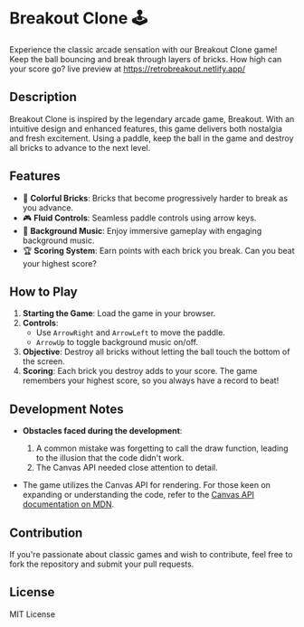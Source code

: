 # Breakout Clone 🕹️

Experience the classic arcade sensation with our Breakout Clone game! Keep the ball bouncing and break through layers of bricks. How high can your score go?
live preview at https://retrobreakout.netlify.app/

## Description

Breakout Clone is inspired by the legendary arcade game, Breakout. With an intuitive design and enhanced features, this game delivers both nostalgia and fresh excitement. Using a paddle, keep the ball in the game and destroy all bricks to advance to the next level.

## Features

- 🌈 **Colorful Bricks**: Bricks that become progressively harder to break as you advance.
- 🎮 **Fluid Controls**: Seamless paddle controls using arrow keys.
- 🎵 **Background Music**: Enjoy immersive gameplay with engaging background music.
- 🏆 **Scoring System**: Earn points with each brick you break. Can you beat your highest score?

## How to Play

1. **Starting the Game**: Load the game in your browser.
2. **Controls**:
    - Use `ArrowRight` and `ArrowLeft` to move the paddle.
    - `ArrowUp` to toggle background music on/off.
3. **Objective**: Destroy all bricks without letting the ball touch the bottom of the screen.
4. **Scoring**: Each brick you destroy adds to your score. The game remembers your highest score, so you always have a record to beat!

## Development Notes

- **Obstacles faced during the development**:
    1. A common mistake was forgetting to call the draw function, leading to the illusion that the code didn't work.
    2. The Canvas API needed close attention to detail.

- The game utilizes the Canvas API for rendering. For those keen on expanding or understanding the code, refer to the [Canvas API documentation on MDN](https://developer.mozilla.org/en-US/docs/Web/API/Canvas_API).

## Contribution

If you're passionate about classic games and wish to contribute, feel free to fork the repository and submit your pull requests.

## License

MIT License

